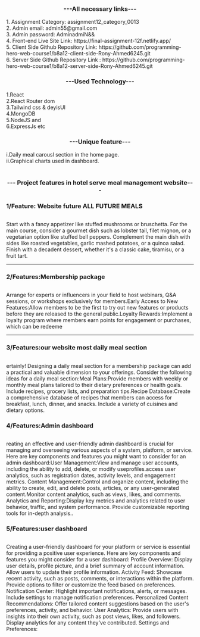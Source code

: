 
<div>
<h3 align="center">---All necessary links---</h3>
1. Assignment Category: assignment12_category_0013 <br/>
2. Admin email: admin55@gmail.com <br/>
3. Admin password: AdminadmiN&& <br/>
4. Front-end Live Site Link: https://final-assignment-12f.netlify.app/ <br/>
5. Client Side Github Repository Link: https://github.com/programming-hero-web-course1/b8a12-client-side-Rony-Ahmed6245.git <br/>
6. Server Side Github Repository Link : https://github.com/programming-hero-web-course1/b8a12-server-side-Rony-Ahmed6245.git <br/> 
            <h3 align="center">---Used Technology---</h3>
            1.React <br>
            2.React Router dom <br>
            3.Tailwind css & deyisUI <br>
            4.MongoDB <br> 
            5.NodeJS and <br>
            6.ExpressJs etc <br> 
            <h3 align="center">---Unique feature---</h3>
            i.Daily meal carousl section in the home page.  <br> 
            ii.Graphical charts used in dashboard.  <br> 
 <br> 
            <img src="https://i.ibb.co/tHfD5v8/final-assignment-12f-netlify-app.png" alt="" />
            <h3 align="center">--- Project features in  hotel serve meal management website---</h3>
            <h3>1/Feature: Website future ALL FUTURE MEALS </h3> 
            <img src="https://i.ibb.co/m97BpN2/Screenshot-2023-11-30-163947.png" alt="" />
            <p>Start with a fancy appetizer like stuffed mushrooms or bruschetta.
For the main course, consider a gourmet dish such as lobster tail, filet mignon, or a vegetarian option like stuffed bell peppers.
Complement the main dish with sides like roasted vegetables, garlic mashed potatoes, or a quinoa salad.
Finish with a decadent dessert, whether it's a classic cake, tiramisu, or a fruit tart.</p>
               <hr/> 
            <h3><span>2/Features:</span>Membership package </h3>
            <img src="https://i.ibb.co/tXwX5mN/Screenshot-2023-11-30-164315.png" alt="" />
            <p> Arrange for experts or influencers in your field to host webinars, Q&A sessions, or workshops exclusively for members.Early Access to New Features:Allow members to be the first to try out new features or products before they are released to the general public.Loyalty Rewards:Implement a loyalty program where members earn points for engagement or purchases, which can be redeeme</p>
            <hr />
            <h3><span>3/Features:</span>our website most daily meal section</h3>
            <img src="https://i.ibb.co/NxHq590/Screenshot-2023-11-30-164626.png" alt="" />
               <p>
                ertainly! Designing a daily meal section for a membership package can add a practical and valuable dimension to your offerings. Consider the following ideas for a daily meal section:Meal Plans:Provide members with weekly or monthly meal plans tailored to their dietary preferences or health goals. Include recipes, grocery lists, and preparation tips.Recipe Database:Create a comprehensive database of recipes that members can access for breakfast, lunch, dinner, and snacks. Include a variety of cuisines and dietary options.</p>
            <h3><span>4/Features:</span>Admin dashboard</h3>
            <img src="https://i.ibb.co/c2DmPLH/Screenshot-2023-11-30-164919.png" alt="" />
               <p>
               reating an effective and user-friendly admin dashboard is crucial for managing and overseeing various aspects of a system, platform, or service. Here are key components and features you might want to consider for an admin dashboard:User Management:View and manage user accounts, including the ability to add, delete, or modify useprofiles.access user analytics, such as registration dates, activity levels, and engagement metrics.
Content Management:Control and organize content, including the ability to create, edit, and delete posts, articles, or any user-generated content.Monitor content analytics, such as views, likes, and comments.
Analytics and Reporting:Display key metrics and analytics related to user behavior, traffic, and system performance.
Provide customizable reporting tools for in-depth analysis..</p>
            <h3><span>5/Features:</span>user dashboard</h3>
            <img src="https://i.ibb.co/WkRw4p7/Screenshot-2023-11-30-165220.png" alt="" />
               <p>
               Creating a user-friendly dashboard for your platform or service is essential for providing a positive user experience. Here are key components and features you might consider for a user dashboard:
Profile Overview:
Display user details, profile picture, and a brief summary of account information.
Allow users to update their profile information.
Activity Feed:
Showcase recent activity, such as posts, comments, or interactions within the platform.
Provide options to filter or customize the feed based on preferences.
Notification Center:
Highlight important notifications, alerts, or messages.
Include settings to manage notification preferences.
Personalized Content Recommendations:
Offer tailored content suggestions based on the user's preferences, activity, and behavior.
User Analytics:
Provide users with insights into their own activity, such as post views, likes, and followers.
Display analytics for any content they've contributed.
Settings and Preferences:</p>
 </div>

